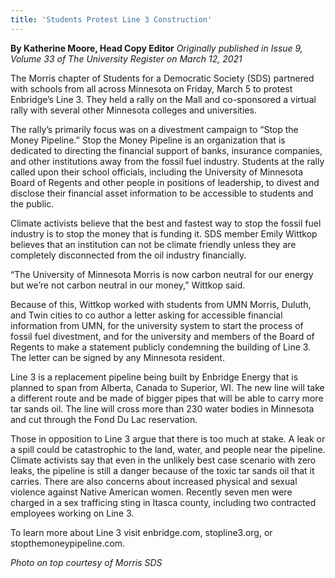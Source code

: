```yaml
---
title: 'Students Protest Line 3 Construction'
---
```


**By Katherine Moore, Head Copy Editor** _Originally published in Issue 9, Volume 33 of The University Register on March 12, 2021_

The Morris chapter of Students for a Democratic Society (SDS) partnered with schools from all across Minnesota on Friday, March 5 to protest Enbridge’s Line 3. They held a rally on the Mall and co-sponsored a virtual rally with several other Minnesota colleges and universities.

The rally’s primarily focus was on a divestment campaign to “Stop the Money Pipeline.” Stop the Money Pipeline is an organization that is dedicated to directing the financial support of banks, insurance companies, and other institutions away from the fossil fuel industry. Students at the rally called upon their school officials, including the University of Minnesota Board of Regents and other people in positions of leadership, to divest and disclose their financial asset information to be accessible to students and the public.

Climate activists believe that the best and fastest way to stop the fossil fuel industry is to stop the money that is funding it. SDS member Emily Wittkop believes that an institution can not be climate friendly unless they are completely disconnected from the oil industry financially.

“The University of Minnesota Morris is now carbon neutral for our energy but we’re not carbon neutral in our money,” Wittkop said.

Because of this, Wittkop worked with students from UMN Morris, Duluth, and Twin cities to co author a letter asking for accessible financial information from UMN, for the university system to start the process of fossil fuel divestment, and for the university and members of the Board of Regents to make a statement publicly condemning the building of Line 3. The letter can be signed by any Minnesota resident.

Line 3 is a replacement pipeline being built by Enbridge Energy that is planned to span from Alberta, Canada to Superior, WI. The new line will take a different route and be made of bigger pipes that will be able to carry more tar sands oil. The line will cross more than 230 water bodies in Minnesota and cut through the Fond Du Lac reservation.

Those in opposition to Line 3 argue that there is too much at stake. A leak or a spill could be catastrophic to the land, water, and people near the pipeline. Climate activists say that even in the unlikely best case scenario with zero leaks, the pipeline is still a danger because of the toxic tar sands oil that it carries. There are also concerns about increased physical and sexual violence against Native American women. Recently seven men were charged in a sex trafficing sting in Itasca county, including two contracted employees working on Line 3.

To learn more about Line 3 visit enbridge.com, stopline3.org, or stopthemoneypipeline.com. 

_Photo on top courtesy of Morris SDS_